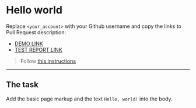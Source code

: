 # Hello world
Replace `<your_account>` with your Github username and copy the links to Pull Request description:
- [DEMO LINK](https://Vladqwe.github.io/layout_hello-world/)
- [TEST REPORT LINK](https://Vladqwe.github.io/layout_hello-world/report/html_report/)

> Follow [this instructions](https://mate-academy.github.io/layout_task-guideline/#how-to-solve-the-layout-tasks-on-github)
___

## The task 
Add the basic page markup and the text `Hello, world!` into the body.
